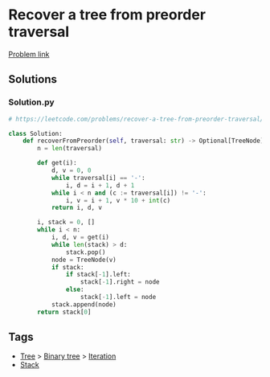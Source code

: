 # Recover a tree from preorder traversal

[Problem link](https://leetcode.com/problems/recover-a-tree-from-preorder-traversal/)

## Solutions


### Solution.py
```py
# https://leetcode.com/problems/recover-a-tree-from-preorder-traversal/

class Solution:
    def recoverFromPreorder(self, traversal: str) -> Optional[TreeNode]:
        n = len(traversal)

        def get(i):
            d, v = 0, 0
            while traversal[i] == '-':
                i, d = i + 1, d + 1
            while i < n and (c := traversal[i]) != '-':
                i, v = i + 1, v * 10 + int(c)
            return i, d, v

        i, stack = 0, []
        while i < n:
            i, d, v = get(i)
            while len(stack) > d:
                stack.pop()
            node = TreeNode(v)
            if stack:
                if stack[-1].left:
                    stack[-1].right = node
                else:
                    stack[-1].left = node
            stack.append(node)
        return stack[0]
```
## Tags

* [Tree](/Collections/tree.md#tree) > [Binary tree](/Collections/tree.md#binary-tree) > [Iteration](/Collections/tree.md#iteration)
* [Stack](/Collections/stack.md#stack)
